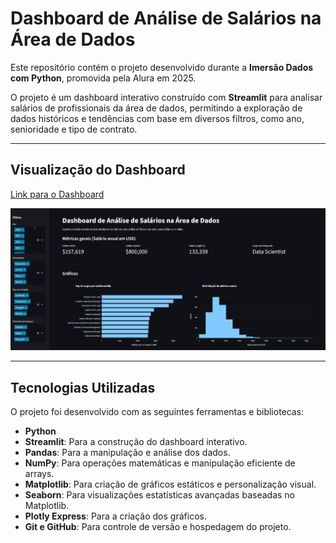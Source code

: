 # Dashboard de Análise de Salários na Área de Dados

Este repositório contém o projeto desenvolvido durante a **Imersão Dados com Python**, promovida pela Alura em 2025.

O projeto é um dashboard interativo construído com **Streamlit** para analisar salários de profissionais da área de dados, permitindo a exploração de dados históricos e tendências com base em diversos filtros, como ano, senioridade e tipo de contrato.

---

## Visualização do Dashboard
[Link para o Dashboard](https://dashboard-imersao-dados-com-python-2025.streamlit.app)

![Screenshot do Dashboard](https://github.com/n1lima/dashboard-imersao-dados-python/blob/main/images/Captura%20de%20tela%202025-08-09%20020101.png)

---

## Tecnologias Utilizadas

O projeto foi desenvolvido com as seguintes ferramentas e bibliotecas:

- **Python**
- **Streamlit**: Para a construção do dashboard interativo.
- **Pandas**: Para a manipulação e análise dos dados.
- **NumPy**: Para operações matemáticas e manipulação eficiente de arrays.
- **Matplotlib**: Para criação de gráficos estáticos e personalização visual.
- **Seaborn**: Para visualizações estatísticas avançadas baseadas no Matplotlib.
- **Plotly Express**: Para a criação dos gráficos.
- **Git e GitHub**: Para controle de versão e hospedagem do projeto.
